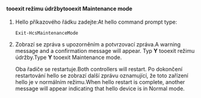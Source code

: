 <!--author=SharS last changed: 9/17/15-->

#### <a name="tooexit-maintenance-mode"></a><span data-ttu-id="0ff33-101">tooexit režimu údržby</span><span class="sxs-lookup"><span data-stu-id="0ff33-101">tooexit Maintenance mode</span></span>
1. <span data-ttu-id="0ff33-102">Hello příkazového řádku zadejte:</span><span class="sxs-lookup"><span data-stu-id="0ff33-102">At hello command prompt type:</span></span>
   
     `Exit-HcsMaintenanceMode`
2. <span data-ttu-id="0ff33-103">Zobrazí se zpráva s upozorněním a potvrzovací zpráva.</span><span class="sxs-lookup"><span data-stu-id="0ff33-103">A warning message and a confirmation message will appear.</span></span> <span data-ttu-id="0ff33-104">Typ **Y** tooexit režimu údržby.</span><span class="sxs-lookup"><span data-stu-id="0ff33-104">Type **Y** tooexit Maintenance mode.</span></span>
   
    <span data-ttu-id="0ff33-105">Oba řadiče se restartuje.</span><span class="sxs-lookup"><span data-stu-id="0ff33-105">Both controllers will restart.</span></span> <span data-ttu-id="0ff33-106">Po dokončení restartování hello se zobrazí další zprávu oznamující, že toto zařízení hello je v normálním režimu.</span><span class="sxs-lookup"><span data-stu-id="0ff33-106">When hello restart is complete, another message will appear indicating that hello device is in Normal mode.</span></span>

